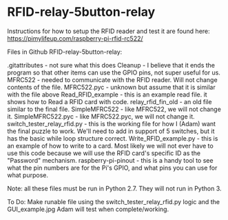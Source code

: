 # RFID-relay-5button-relay

Instructions for how to setup the RFID reader and test it are found here: https://pimylifeup.com/raspberry-pi-rfid-rc522/

Files in Github RFID-relay-5button-relay:

.gitattributes - not sure what this does
Cleanup - I believe that it ends the program so that other items can use the GPIO pins, not super useful for us.
MFRC522 - needed to communicate with the RFID reader. Will not change contents of the file.
MFRC522.pyc - unknown but assume that it is similar with the file above
Read_RFID_example - this is an example read file. it shows how to Read a RFID card with code.
relay_rfid_fin_old - an old file similar to the final file.
SimpleMFRC522 - like MFRC522, we will not change it.
SimpleMFRC522.pyc - like MFRC522.pyc, we will not change it.
switch_tester_relay_rfid.py - this is the working file for how I (Adam) want the final puzzle to work. We'll need to add in support of 5 switches, but it has the basic while loop structure correct. 
Write_RFID_example.py - this is an example of how to write to a card. Most likely we will not ever have to use this code because we will use the RFID card's specific ID as the "Password" mechanism.
raspberry-pi-pinout - this is a handy tool to see what the pin numbers are for the Pi's GPIO, and what pins you can use for what purpose.

Note: all these files must be run in Python 2.7. They will not run in Python 3.

To Do:
Make runable file using the switch_tester_relay_rfid.py logic and the GUI_example.jpg
Adam will test when complete/working. 